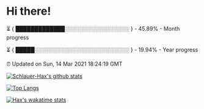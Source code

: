 # Hi there!

⏳ { █████████████░░░░░░░░░░░░░░░░░ } - 45.89% - Month progress

⏳ { █████░░░░░░░░░░░░░░░░░░░░░░░░░ } - 19.94% - Year progress

⏰ Updated on Sun, 14 Mar 2021 18:24:19 GMT


[![Schlauer-Hax's github stats](https://github-readme-stats.vercel.app/api?username=Schlauer-Hax&show_icons=true&theme=dark&count_private=true)](https://github.com/Schlauer-Hax)


[![Top Langs](https://github-readme-stats.vercel.app/api/top-langs/?username=Schlauer-Hax&layout=compact&theme=dark)](https://github.com/Schlauer-Hax?tab=repositories)


[![Hax's wakatime stats](https://github-readme-stats.vercel.app/api/wakatime?username=Hax&theme=dark)](https://wakatime.com/@Hax)

